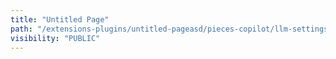 ```yaml
---
title: "Untitled Page"
path: "/extensions-plugins/untitled-pageasd/pieces-copilot/llm-settings"
visibility: "PUBLIC"
---
```

